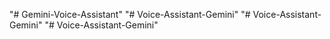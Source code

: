 "# Gemini-Voice-Assistant" 
"# Voice-Assistant-Gemini" 
"# Voice-Assistant-Gemini" 
"# Voice-Assistant-Gemini" 
